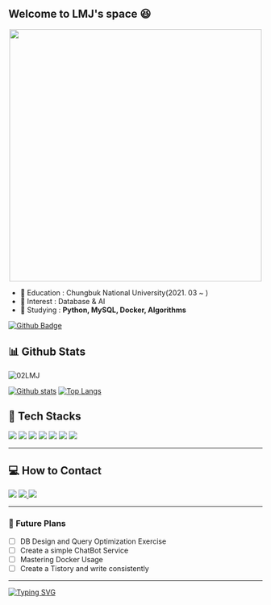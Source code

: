<!-- GitHub Profile README 시작 -->


## Welcome to LMJ's space 😆

<p align="center">
  <img src="https://media.giphy.com/media/qgQUggAC3Pfv687qPC/giphy.gif" width="500"/>
</p>

- 🎒 Education : Chungbuk National University(2021. 03 ~ )
- 🧠 Interest : Database & AI 
- 🌱 Studying : **Python, MySQL, Docker, Algorithms**


[![Github Badge](https://img.shields.io/badge/-02LMJ-grey?style=flat&logo=github&logoColor=white&link=https://github.com/02LMJ/)](https://www.github.com/02LMJ/)
## 📊 Github Stats
<p align=left> <img src=https://komarev.com/ghpvc/?username=02LMJ alt=02LMJ /> </p>

[![Github stats](https://github-readme-stats.vercel.app/api?username=02LMJ&show_icons=true&include_all_commits=true)](https://github.com/02LMJ/github-readme-stats)
[![Top Langs](https://github-readme-stats.vercel.app/api/top-langs/?username=02LMJ&layout=compact)](https://github.com/02LMJ/github-readme-stats)

## 🧰 Tech Stacks

<p>
  <img src="https://img.shields.io/badge/C-A8B9CC?style=flat&logo=C&logoColor=white"/>
  <img src="https://img.shields.io/badge/C++-00599C?style=flat&logo=Cplusplus&logoColor=white"/>
  <img src="https://img.shields.io/badge/Python-3776AB?style=flat&logo=python&logoColor=white"/>
  <img src="https://img.shields.io/badge/Dart-0175C2?style=flat&logo=Dart&logoColor=white"/>
  <img src="https://img.shields.io/badge/MySQL-4479A1?style=flat&logo=MySQL&logoColor=white"/>  
  <img src="https://img.shields.io/badge/Flutter-02569B?style=flat&logo=Flutter&logoColor=white"/>
  <img src="https://img.shields.io/badge/Linux-FCC624?style=flat&logo=linux&logoColor=black"/>
</p>

---

## 💻 How to Contact
<p>
    <img src="https://img.shields.io/badge/lmj020313@gmail.com-D14836?style=flat&logo=gmail&logoColor=white"/>
  </a>
  <a href="https://discord.com/users/399578257818648581" target="_blank">
    <img src="https://img.shields.io/badge/Discord-5865F2?style=flat&logo=discord&logoColor=white"/>
  </a>
  <a href="https://instagram.com/2002_03_13" target="_blank">
    <img src="https://img.shields.io/badge/Instagram-E4405F?style=flat&logo=instagram&logoColor=white"/>
  </a>
</p>

---

### 🎯 Future Plans

- [ ] DB Design and Query Optimization Exercise
- [ ] Create a simple ChatBot Service
- [ ] Mastering Docker Usage
- [ ] Create a Tistory and write consistently

---
[![Typing SVG](https://readme-typing-svg.demolab.com?font=Fira+Code&weight=500&pause=1000&color=87A0F7&width=435&lines=Better+late+than+never)](https://git.io/typing-svg)

<!-- GitHub Profile README 끝 -->
